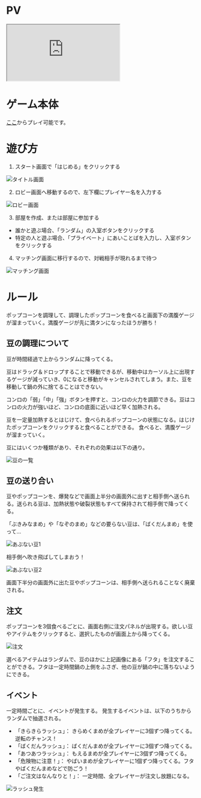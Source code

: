 # PV

<iframe src="https://www.youtube.com/embed/qf3eXiC_UrM" title="YouTube video player" allow="accelerometer; autoplay; clipboard-write; encrypted-media; gyroscope; picture-in-picture" allowFullScreen></iframe>

# ゲーム本体

[ここ](https://unityroom.com/games/pon_bon_rush)からプレイ可能です。

# 遊び方

1. スタート画面で「はじめる」をクリックする

![タイトル画面](title.webp)

2. ロビー画面へ移動するので、左下欄にプレイヤー名を入力する

![ロビー画面](lobby.webp)

3. 部屋を作成、または部屋に参加する

* 誰かと遊ぶ場合、「ランダム」の入室ボタンをクリックする
* 特定の人と遊ぶ場合、「プライベート」にあいことばを入力し、入室ボタンをクリックする

4. マッチング画面に移行するので、対戦相手が現れるまで待つ

![マッチング画面](matching.webp)

# ルール

ポップコーンを調理して、調理したポップコーンを食べると画面下の満腹ゲージが溜まっていく。満腹ゲージが先に満タンになったほうが勝ち！

## 豆の調理について

豆が時間経過で上からランダムに降ってくる。

豆はドラッグ＆ドロップすることで移動できるが、移動中はカーソル上に出現するゲージが減っていき、0になると移動がキャンセルされてしまう。また、豆を移動して鍋の外に捨てることはできない。

コンロの「弱」「中」「強」ボタンを押すと、コンロの火力を調節できる。豆はコンロの火力が強いほど、コンロの底面に近いほど早く加熱される。

豆を一定量加熱するとはじけて、食べられるポップコーンの状態になる。はじけたポップコーンをクリックすると食べることができる。 食べると、満腹ゲージが溜まっていく。

豆にはいくつか種類があり、それぞれの効果は以下の通り。

![豆の一覧](beans.webp)

## 豆の送り合い

豆やポップコーンを、爆発などで画面上半分の画面外に出すと相手側へ送られる。送られる豆は、加熱状態や破裂状態もすべて保持されて相手側で降ってくる。

「ぶきみなまめ」や「なぞのまめ」などの要らない豆は、「ばくだんまめ」を使って…

![あぶない豆1](game3.webp)

相手側へ吹き飛ばしてしまおう！

![あぶない豆2](game4.webp)

画面下半分の画面外に出た豆やポップコーンは、相手側へ送られることなく廃棄される。

## 注文

ポップコーンを3個食べるごとに、画面右側に注文パネルが出現する。欲しい豆やアイテムをクリックすると、選択したものが画面上から降ってくる。

![注文](game5.webp)

選べるアイテムはランダムで、豆のほかに上記画像にある「フタ」を注文することができる。フタは一定時間鍋の上側をふさぎ、他の豆が鍋の中に落ちないようにできる。

## イベント

一定時間ごとに、イベントが発生する。 発生するイベントは、以下のうちからランダムで抽選される。

* 「きらきらラッシュ」： きらめくまめが全プレイヤーに3個ずつ降ってくる。逆転のチャンス！
* 「ばくだんラッシュ」： ばくだんまめが全プレイヤーに3個ずつ降ってくる。
* 「あつあつラッシュ」： もえるまめが全プレイヤーに3個ずつ降ってくる。
* 「危険物に注意！」： やばいまめが全プレイヤーに1個ずつ降ってくる。フタやばくだんまめなどで防ごう！
* 「ご注文はなんなりと！」： 一定時間、全プレイヤーが注文し放題になる。

![ラッシュ発生](rush.webp)
